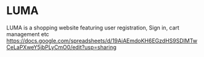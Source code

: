# LUMA
LUMA is a shopping website featuring user registration, Sign in, cart management etc
https://docs.google.com/spreadsheets/d/19AiAEmdoKH6EGzdHS9SDIMTwCeLaPXweY5jbPLyCmO0/edit?usp=sharing

